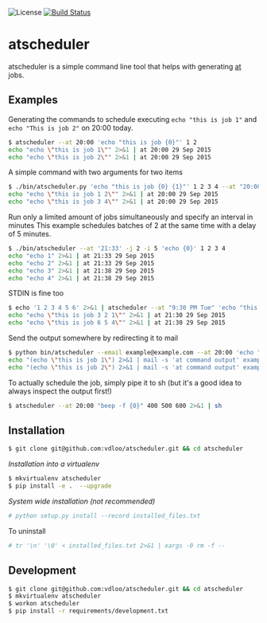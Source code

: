 ![License](https://img.shields.io/github/license/vdloo/atscheduler.svg)
[![Build Status](https://travis-ci.org/vdloo/atscheduler.svg?branch=master)](https://travis-ci.org/vdloo/atscheduler)


atscheduler
===========

atscheduler is a simple command line tool that helps with generating [at](http://linux.die.net/man/1/at) jobs.

Examples
--------

Generating the commands to schedule executing ```echo "this is job 1"``` and 
```echo "This is job 2"``` on 20:00 today.
```bash
$ atscheduler --at 20:00 'echo "this is job {0}"' 1 2
echo "echo \"this is job 1\"" 2>&1 | at 20:00 29 Sep 2015
echo "echo \"this is job 2\"" 2>&1 | at 20:00 29 Sep 2015
```

A simple command with two arguments for two items
```bash
$ ./bin/atscheduler.py 'echo "this is job {0} {1}"' 1 2 3 4 --at "20:00"
echo "echo \"this is job 1 2\"" 2>&1 | at 20:00 29 Sep 2015
echo "echo \"this is job 3 4\"" 2>&1 | at 20:00 29 Sep 2015
```

Run only a limited amount of jobs simultaneously and specify an interval in minutes
This example schedules batches of 2 at the same time with a delay of 5 minutes.
```bash 
$ ./bin/atscheduler --at '21:33' -j 2 -i 5 'echo {0}' 1 2 3 4
echo "echo 1" 2>&1 | at 21:33 29 Sep 2015
echo "echo 2" 2>&1 | at 21:33 29 Sep 2015
echo "echo 3" 2>&1 | at 21:38 29 Sep 2015
echo "echo 4" 2>&1 | at 21:38 29 Sep 2015
```

STDIN is fine too
```bash
$ echo '1 2 3 4 5 6' 2>&1 | atscheduler --at "9:30 PM Tue" 'echo "this is job {2} {1} {0}"' - 
echo "echo \"this is job 3 2 1\"" 2>&1 | at 21:30 29 Sep 2015
echo "echo \"this is job 6 5 4\"" 2>&1 | at 21:30 29 Sep 2015
```

Send the output somewhere by redirecting it to mail
```bash
$ python bin/atscheduler --email example@example.com --at 20:00 'echo "this is job {0}"' 1 2
echo "(echo \"this is job 1\") 2>&1 | mail -s 'at command output' example@example.com" 2>&1 | at 20:00 29 Sep 2015
echo "(echo \"this is job 2\") 2>&1 | mail -s 'at command output' example@example.com" 2>&1 | at 20:00 29 Sep 2015
```

To actually schedule the job, simply pipe it to sh (but it's a good idea to always inspect the output first!)
```bash
$ atscheduler --at 20:00 "beep -f {0}" 400 500 600 2>&1 | sh
```

Installation
------------
```bash
$ git clone git@github.com:vdloo/atscheduler.git && cd atscheduler
```

*Installation into a virtualenv*
```bash
$ mkvirtualenv atscheduler
$ pip install -e .  --upgrade
```

*System wide installation (not recommended)*
```bash
# python setup.py install --record installed_files.txt
```

To uninstall
```bash
# tr '\n' '\0' < installed_files.txt 2>&1 | xargs -0 rm -f --
```

Development
-----------
```bash
$ git clone git@github.com:vdloo/atscheduler.git && cd atscheduler
$ mkvirtualenv atscheduler
$ workon atscheduler
$ pip install -r requirements/development.txt 
```
